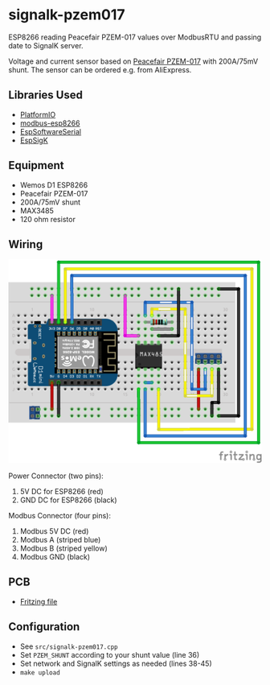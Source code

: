 # signalk-pzem017

ESP8266 reading Peacefair PZEM-017 values over ModbusRTU and passing date to SignalK server.

Voltage and current sensor based on [Peacefair PZEM-017](http://en.peacefair.cn/products/610.html) with 200A/75mV shunt. The sensor can be ordered e.g. from AliExpress.

## Libraries Used

 * [PlatformIO](https://platformio.org/)
 * [modbus-esp8266](https://github.com/emelianov/modbus-esp8266)
 * [EspSoftwareSerial](https://github.com/plerup/espsoftwareserial/)
 * [EspSigK](https://github.com/mplattu/EspSigK)

## Equipment

 * Wemos D1 ESP8266
 * Peacefair PZEM-017
 * 200A/75mV shunt
 * MAX3485
 * 120 ohm resistor

## Wiring

![See images/esp8266_pzem017.png](images/esp8266_pzem017.png)

Power Connector (two pins):
 1. 5V DC for ESP8266 (red)
 1. GND DC for ESP8266 (black)

Modbus Connector (four pins):
 1. Modbus 5V DC (red)
 1. Modbus A (striped blue)
 1. Modbus B (striped yellow)
 1. Modbus GND (black)

## PCB

 * [Fritzing file](pcb/esp8266_pzem017.fzz)

## Configuration

 * See `src/signalk-pzem017.cpp`
 * Set `PZEM_SHUNT` according to your shunt value (line 36)
 * Set network and SignalK settings as needed (lines 38-45)
 * `make upload`
